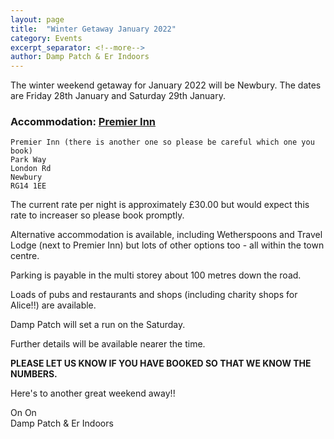 ```yaml
---
layout: page
title:  "Winter Getaway January 2022"
category: Events
excerpt_separator: <!--more-->
author: Damp Patch & Er Indoors
---
```


The winter weekend getaway for January 2022 will be Newbury. The dates are Friday 28th January and Saturday 29th January.
<!--more-->

### Accommodation: [Premier Inn](https://www.premierinn.com/gb/en/hotels/england/berkshire/newbury/newbury-town-centre-london-road.html?ARRdd=28&ARRmm=01&ARRyyyy=2022&NIGHTS=2&ROOMS=1&ADULT1=1&CHILD1=0&COT1=0&INTTYP1=DB&BRAND=PI)

    Premier Inn (there is another one so please be careful which one you book)
    Park Way 
    London Rd 
    Newbury 
    RG14 1EE 

The current rate per night is approximately £30.00 but would expect this rate to increaser so please book promptly.

Alternative accommodation is available, including Wetherspoons and Travel Lodge (next to Premier Inn) but lots of other options too - all within the town centre.

Parking is payable in the  multi storey about 100 metres down the road.

Loads of pubs and restaurants and shops (including charity shops for Alice!!) are available.

Damp Patch will set a run on the Saturday.

Further details will be available nearer the time.

**PLEASE LET US KNOW IF YOU HAVE BOOKED SO THAT WE KNOW THE NUMBERS.**

Here's to another great weekend away!!


On On\
Damp Patch & Er Indoors